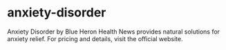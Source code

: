 # anxiety-disorder
Anxiety Disorder by Blue Heron Health News provides natural solutions for anxiety relief. For pricing and details, visit the official website.
